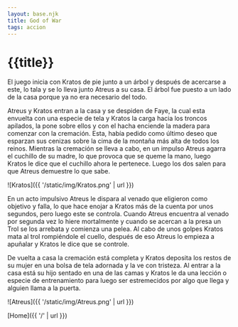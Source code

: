 ```yaml
---
layout: base.njk
title: God of War
tags: accion
---
```


# {{title}}

El juego inicia con Kratos de pie junto a un árbol y después de acercarse a este, lo tala y se lo lleva junto Atreus a su casa. El árbol fue puesto a un lado de la casa porque ya no era necesario del todo.

Atreus y Kratos entran a la casa y se despiden de Faye, la cual esta envuelta con una especie de tela y Kratos la carga hacia los troncos apilados, la pone sobre ellos y con el hacha enciende la madera para comenzar con la cremación. Esta, había pedido como último deseo que esparzan sus cenizas sobre la cima de la montaña más alta de todos los reinos. Mientras la cremación se lleva a cabo, en un impulso Atreus agarra el cuchillo de su madre, lo que provoca que se queme la mano, luego Kratos le dice que el cuchillo ahora le pertenece. Luego los dos salen para que Atreus demuestre lo que sabe.

![Kratos]({{ '/static/img/Kratos.png' | url }})

En un acto impulsivo Atreus le dispara al venado que eligieron como objetivo y falla, lo que hace enojar a Kratos más de la cuenta por unos segundos, pero luego este se controla. Cuando Atreus encuentra al venado por segunda vez lo hiere mortalmente y cuando se acercan a la presa un Trol se los arrebata y comienza una pelea. Al cabo de unos golpes Kratos mata al trol rompiéndole el cuello, después de eso Atreus lo empieza a apuñalar y Kratos le dice que se controle.

De vuelta a casa la cremación está completa y Kratos deposita los restos de su mujer en una bolsa de tela adornada y la ve con tristeza. Al entrar a la casa está su hijo sentado en una de las camas y Kratos le da una lección o especie de entrenamiento para luego ser estremecidos por algo que llega y alguien llama a la puerta.

![Atreus]({{ '/static/img/Atreus.png' | url }})

[Home]({{ '/' | url }})
